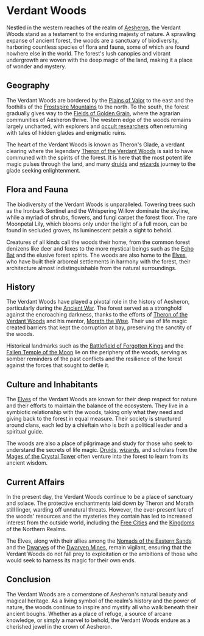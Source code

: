 # Verdant Woods

Nestled in the western reaches of the realm of [Aesheron](Aesheron.md), the Verdant Woods stand as a testament to the enduring majesty of nature. A sprawling expanse of ancient forest, the woods are a sanctuary of biodiversity, harboring countless species of flora and fauna, some of which are found nowhere else in the world. The forest's lush canopies and vibrant undergrowth are woven with the deep magic of the land, making it a place of wonder and mystery.

## Geography

The Verdant Woods are bordered by the [Plains of Valor](Plains%20of%20Valor.md) to the east and the foothills of the [Frostspire Mountains](Frostspire%20Mountains.md) to the north. To the south, the forest gradually gives way to the [Fields of Golden Grain](Fields%20of%20Golden%20Grain.md), where the agrarian communities of Aesheron thrive. The western edge of the woods remains largely uncharted, with explorers and [occult researchers](occult%20researchers.md) often returning with tales of hidden glades and enigmatic ruins.

The heart of the Verdant Woods is known as Theron's Glade, a verdant clearing where the legendary [Theron of the Verdant Woods](Theron%20of%20the%20Verdant%20Woods.md) is said to have communed with the spirits of the forest. It is here that the most potent life magic pulses through the land, and many [druids](druids.md) and [wizards](wizards.md) journey to the glade seeking enlightenment.

## Flora and Fauna

The biodiversity of the Verdant Woods is unparalleled. Towering trees such as the Ironbark Sentinel and the Whispering Willow dominate the skyline, while a myriad of shrubs, flowers, and fungi carpet the forest floor. The rare Moonpetal Lily, which blooms only under the light of a full moon, can be found in secluded groves, its luminescent petals a sight to behold.

Creatures of all kinds call the woods their home, from the common forest denizens like deer and foxes to the more mystical beings such as the [Echo Bat](Echo%20Bat.md) and the elusive forest spirits. The woods are also home to the [Elves](Elves.md), who have built their arboreal settlements in harmony with the forest, their architecture almost indistinguishable from the natural surroundings.

## History

The Verdant Woods have played a pivotal role in the history of Aesheron, particularly during the [Ancient War](Ancient%20War.md). The forest served as a stronghold against the encroaching darkness, thanks to the efforts of [Theron of the Verdant Woods](Theron%20of%20the%20Verdant%20Woods.md) and his mentor, [Morath the Wise](Morath%20the%20Wise.md). Their use of life magic created barriers that kept the corruption at bay, preserving the sanctity of the woods.

Historical landmarks such as the [Battlefield of Forgotten Kings](Battlefield%20of%20Forgotten%20Kings.md) and the [Fallen Temple of the Moon](Fallen%20Temple%20of%20the%20Moon.md) lie on the periphery of the woods, serving as somber reminders of the past conflicts and the resilience of the forest against the forces that sought to defile it.

## Culture and Inhabitants

The [Elves](Elves.md) of the Verdant Woods are known for their deep respect for nature and their efforts to maintain the balance of the ecosystem. They live in a symbiotic relationship with the woods, taking only what they need and giving back to the forest in equal measure. Their society is structured around clans, each led by a chieftain who is both a political leader and a spiritual guide.

The woods are also a place of pilgrimage and study for those who seek to understand the secrets of life magic. [Druids](Druids.md), [wizards](wizards.md), and scholars from the [Mages of the Crystal Tower](Mages%20of%20the%20Crystal%20Tower.md) often venture into the forest to learn from its ancient wisdom.

## Current Affairs

In the present day, the Verdant Woods continue to be a place of sanctuary and solace. The protective enchantments laid down by Theron and Morath still linger, warding off unnatural threats. However, the ever-present lure of the woods' resources and the mysteries they contain has led to increased interest from the outside world, including the [Free Cities](Free%20Cities.md) and the [Kingdoms](Kingdoms.md) of the Northern Realms.

The Elves, along with their allies among the [Nomads of the Eastern Sands](Nomads%20of%20the%20Eastern%20Sands.md) and the [Dwarves](Dwarves.md) of the [Dwarven Mines](Dwarven%20Mines.md), remain vigilant, ensuring that the Verdant Woods do not fall prey to exploitation or the ambitions of those who would seek to harness its magic for their own ends.

## Conclusion

The Verdant Woods are a cornerstone of Aesheron's natural beauty and magical heritage. As a living symbol of the realm's history and the power of nature, the woods continue to inspire and mystify all who walk beneath their ancient boughs. Whether as a place of refuge, a source of arcane knowledge, or simply a marvel to behold, the Verdant Woods endure as a cherished jewel in the crown of Aesheron.
